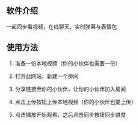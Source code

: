 <!-- # 用户手册 -->

## 软件介绍

一起同步看视频，在线聊天，实时弹幕与表情包

## 使用方法

1. 准备一份本地视频（你的小伙伴也需要一份）

2. 打开此网站，新建一个房间

3. 分享链接至你的小伙伴，让你的小伙伴加入房间

4. 点击上传按钮上传本地视频（你的小伙伴也要上传）

5. 点击播放开始观看，之后点击同步按钮同步进度

<!-- ## 关于作者

一名籍籍无名的coder
wsvaio@qq.com -->
